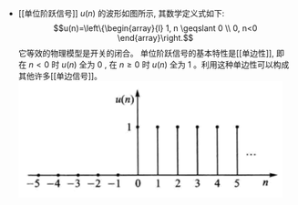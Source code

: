 - [[单位阶跃信号]]  $u(n)$  的波形如图所示, 其数学定义式如下:
  $$u(n)=\left\{\begin{array}{l}
  1, n \geqslant 0 \\
  0, n<0
  \end{array}\right.$$
  它等效的物理模型是开关的闭合。
  单位阶跃信号的基本特性是[[单边性]], 即在  $n<0$  时  $u(n)$  全为 $0$ , 在  $n \geqslant 0$  时  $u(n)$  全为 $1$ 。利用这种单边性可以构成其他许多[[单边信号]]。
  ![image.png](../assets/image_1707876526813_0.png)